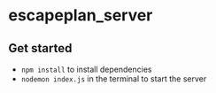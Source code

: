 # escapeplan_server

## Get started
- `npm install` to install dependencies
- `nodemon index.js` in the terminal to start the server
